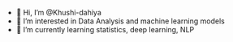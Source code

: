 - 👋 Hi, I’m @Khushi-dahiya
- 👀 I’m interested in Data Analysis and machine learning models
- 🌱 I’m currently learning statistics, deep learning, NLP

<!---
Khushi-dahiya/Khushi-dahiya is a ✨ special ✨ repository because its `README.md` (this file) appears on your GitHub profile.
You can click the Preview link to take a look at your changes.
--->
